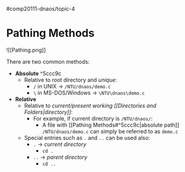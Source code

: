 #comp20111-dnaos/topic-4 
# Pathing Methods

![[Pathing.png]]

There are two common methods:
- **Absolute** ^5ccc9c
	- Relative to *root* directory and *unique*:
		- `/`  in UNIX $\rightarrow$  `/NTU/dnaos/demo.c`
		- `\` in MS-DOS/Windows $\rightarrow$ `\NTU\dnaos\demo.c`
- **Relative**
	- Relative to *current/present working [[Directories and Folders|directory]]*:
		- For example, if current directory is `/NTU/dnaos/`: 
			- A file with [[Pathing Methods#^5ccc9c|absolute path]] `/NTU/dnaos/demo.c` can simply be referred to as `demo.c`
	- Special entries such as `.` and `..` can be used also:
		- `.` $\rightarrow$ *current directory*
			- `cd .`
		- `..` $\rightarrow$ *parent directory*
			- `cd ..`
